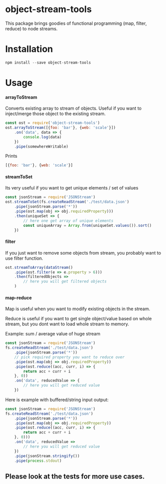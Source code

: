 # object-stream-tools

This package brings goodies of functional programming (map, filter, reduce) to node streams.


# Installation

```js
npm install --save object-stream-tools
```


# Usage
 
#### arrayToStream

Converts existing array to stream of objects. Useful if you want to inject/merge those object to the existing stream. 

```js
const ost = require('object-stream-tools')
ost.arrayToStream([{foo: 'bar'}, {web: 'scale'}])
    .on('data', data => {
        console.log(data)
    })
    .pipe(somewhereWritable)        
```

Prints

```js
[{foo: 'bar'}, {web: 'scale'}]
```


#### streamToSet

Its very useful if you want to get unique elements / set of values

```js
const jsonStream = require('JSONStream')
ost.streamToSet(fs.createReadStream('./test/data.json')
    .pipe(jsonStream.parse('*'))
    .pipe(ost.map(obj => obj.requiredProperty)))
    .then(uniqueSet => {
        // here one get array of unique elements
        const uniqueArray = Array.from(uniqueSet.values()).sort()
    })
```


#### filter

If you just want to remove some objects from stream, you probably want to use filter function.

```js
ost.streamToArray(dataStream()
    .pipe(ost.filter(e => e.property > 6)))
    .then(filteredObjects => 
        // here you will get filtered objects
    )
```


#### map-reduce

Map is useful when you want to modify existing objects in the stream.

Reduce is useful if you want to get single object/value based on whole stream, but
you dont want to load whole stream to memory.

Example: sum / average value of huge stream

```js
const jsonStream = require('JSONStream')
fs.createReadStream('./test/data.json')
    .pipe(jsonStream.parse('*'))
    // pick required property you want to reduce over
    .pipe(ost.map(obj => obj.requiredProperty))
    .pipe(ost.reduce((acc, curr, i) => {
        return acc + curr + i
    }, 0))
    .on('data', reducedValue => {
        // here you will get reduced value
    })
```

Here is example with buffered/string input output:

```js
const jsonStream = require('JSONStream')
fs.createReadStream('./test/data.json')
    .pipe(jsonStream.parse('*'))
    .pipe(ost.map(obj => obj.requiredProperty))
    .pipe(ost.reduce((acc, curr, i) => {
        return acc + curr + i
    }, 0)))
    .on('data', reducedValue =>
        // here you will get reduced value 
    })
    .pipe(jsonStream.stringify())
    .pipe(process.stdout)
```


## Please look at the tests for more use cases.
